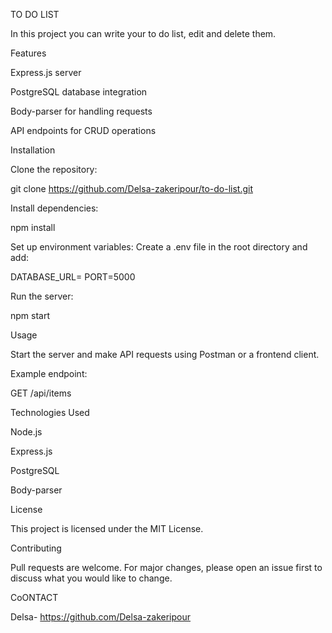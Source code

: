TO DO LIST

In this project you can write your to do list, edit and delete them.

Features

Express.js server

PostgreSQL database integration

Body-parser for handling requests

API endpoints for CRUD operations

Installation

Clone the repository:

git clone https://github.com/Delsa-zakeripour/to-do-list.git

Install dependencies:

npm install

Set up environment variables:
Create a .env file in the root directory and add:

DATABASE_URL=
PORT=5000

Run the server:

npm start

Usage

Start the server and make API requests using Postman or a frontend client.

Example endpoint:

GET /api/items

Technologies Used

Node.js

Express.js

PostgreSQL

Body-parser

License

This project is licensed under the MIT License.

Contributing

Pull requests are welcome. For major changes, please open an issue first to discuss what you would like to change.

CoONTACT

Delsa- https://github.com/Delsa-zakeripour

